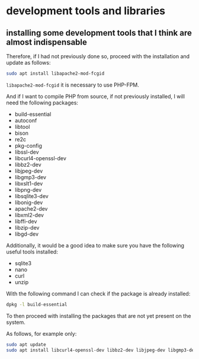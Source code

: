 # development tools and libraries

## installing some development tools that I think are almost indispensable

Therefore, if I had not previously done so, proceed with the installation and update as follows:

```bash
sudo apt install libapache2-mod-fcgid
```

`libapache2-mod-fcgid` it is necessary to use PHP-FPM.

And if I want to compile PHP from source, if not previously installed, I will need the following packages:

* build-essential
* autoconf
* libtool
* bison
* re2c
* pkg-config 
* libssl-dev 
* libcurl4-openssl-dev
* libbz2-dev
* libjpeg-dev 
* libgmp3-dev 
* libxslt1-dev 
* libpng-dev 
* libsqlite3-dev 
* libonig-dev 
* apache2-dev
* libxml2-dev
* libffi-dev
* libzip-dev
* libgd-dev

Additionally, it would be a good idea to make sure you have the following useful tools installed:

* sqlite3
* nano
* curl
* unzip

With the following command I can check if the package is already installed:

```bash
dpkg -l build-essential
```

To then proceed with installing the packages that are not yet present on the system.

As follows, for example only:

```bash
sudo apt update
sudo apt install libcurl4-openssl-dev libbz2-dev libjpeg-dev libgmp3-dev libxslt1-dev libpng-dev libsqlite3-dev libonig-dev apache2-dev libxml2-dev libffi-dev libzip-dev libgd-dev
```
